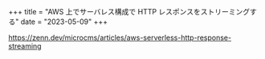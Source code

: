 +++
title = "AWS 上でサーバレス構成で HTTP レスポンスをストリーミングする"
date = "2023-05-09"
+++

<https://zenn.dev/microcms/articles/aws-serverless-http-response-streaming>
